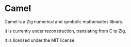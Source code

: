 # Camel

Camel is a Zig numerical and symbolic mathematics library.

It is currently under reconstruction, translating from C to Zig.

It is licensed under the MIT license.
